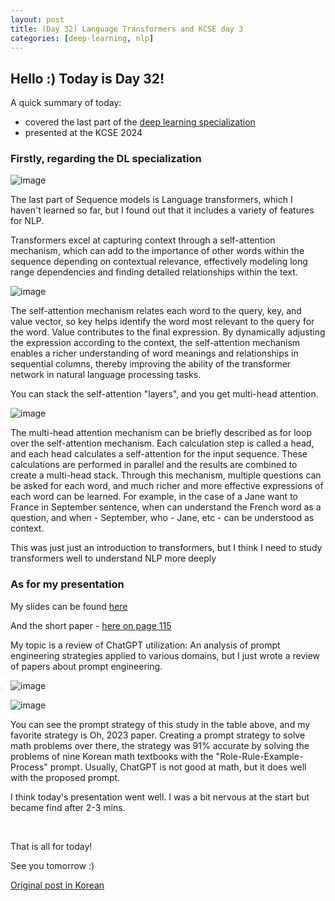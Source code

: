 ```yaml
---
layout: post
title: (Day 32) Language Transformers and KCSE day 3
categories: [deep-learning, nlp]
---
```


## Hello :) Today is Day 32!
A quick summary of today:
* covered the last part of the [deep learning specialization](https://www.coursera.org/specializations/deep-learning)
* presented at the KCSE 2024

### **Firstly, regarding the DL specialization**

![image](https://github.com/ivanstudyblog/ivanstudyblog.github.io/assets/167014511/9ea6b7c9-2058-4b75-844f-3044629e0c43)

The last part of Sequence models is Language transformers, which I haven't learned so far, but I found out that it includes a variety of features for NLP.

Transformers excel at capturing context through a self-attention mechanism, which can add to the importance of other words within the sequence depending on contextual relevance, effectively modeling long range dependencies and finding detailed relationships within the text.

![image](https://github.com/ivanstudyblog/ivanstudyblog.github.io/assets/167014511/4d33abd5-0308-4280-8b47-96c707488039)

The self-attention mechanism relates each word to the query, key, and value vector, so key helps identify the word most relevant to the query for the word. Value contributes to the final expression. By dynamically adjusting the expression according to the context, the self-attention mechanism enables a richer understanding of word meanings and relationships in sequential columns, thereby improving the ability of the transformer network in natural language processing tasks.

You can stack the self-attention "layers", and you get multi-head attention. 

![image](https://github.com/ivanstudyblog/ivanstudyblog.github.io/assets/167014511/d0a83c29-d278-4ebf-b377-345adb8ab31a)

The multi-head attention mechanism can be briefly described as for loop over the self-attention mechanism. Each calculation step is called a head, and each head calculates a self-attention for the input sequence. These calculations are performed in parallel and the results are combined to create a multi-head stack. Through this mechanism, multiple questions can be asked for each word, and much richer and more effective expressions of each word can be learned. For example, in the case of a Jane want to France in September sentence, when can understand the French word as a question, and when - September, who - Jane, etc - can be understood as context.

This was just just an introduction to transformers, but I think I need to study transformers well to understand NLP more deeply

### **As for my presentation**

My slides can be found [here](https://docs.google.com/presentation/d/1XcA4xo-84KGQ1FuE_BfhIRaw_aqGzq-nZ4ZYtmjxqhc/edit#slide=id.p)

And the short paper - [here on page 115](https://drive.google.com/file/d/17sTTsxcg896LtaU08NPfXEyoDA4HpV4o/view)

My topic is a review of ChatGPT utilization: An analysis of prompt engineering strategies applied to various domains, but I just wrote a review of papers about prompt engineering.

![image](https://github.com/ivanstudyblog/ivanstudyblog.github.io/assets/167014511/e17a893a-3c6a-4c4c-80e1-f2b86e7fdb95)

![image](https://github.com/ivanstudyblog/ivanstudyblog.github.io/assets/167014511/74be7ff5-96aa-427a-927e-1f74755e6cae)

You can see the prompt strategy of this study in the table above, and my favorite strategy is Oh, 2023 paper. Creating a prompt strategy to solve math problems over there, the strategy was 91% accurate by solving the problems of nine Korean math textbooks with the "Role-Rule-Example-Process" prompt. Usually, ChatGPT is not good at math, but it does well with the proposed prompt. 

I think today's presentation went well. I was a bit nervous at the start but became find after 2-3 mins. 

<br/>

That is all for today!

See you tomorrow :)

[Original post in Korean](https://50daysml.blogspot.com/2024/02/day-32-language-transformers-day-3-my.html)
